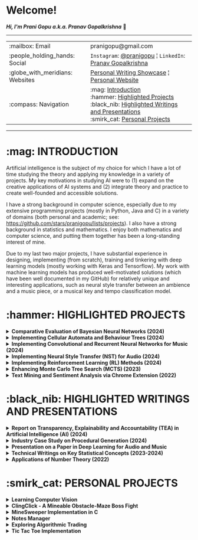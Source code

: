 <h1>Welcome!</h1>

**_Hi, I'm Prani Gopu a.k.a. Pranav Gopalkrishna_** 👋

---

<table>
<tr>
<td>:mailbox: Email</td>
<td>pranigopu@gmail.com</td>
</tr>
<tr>
<td>:people_holding_hands: Social</td>
<td><code>Instagram</code>: <a href="https://www.instagram.com/pranigopu/">@pranigopu</a> ¦ <code>LinkedIn</code>: <a href="https://www.linkedin.com/in/pranav-gopalkrishna-3a8a37166/">Pranav Gopalkrishna</a></td>
</tr>
<tr>
<td>:globe_with_meridians: Websites</td>
<td><a href="https://pranigopu.wordpress.com/">Personal Writing Showcase</a> ¦ <a href="https://pranigopu.github.io/">Personal Website</a></td>
</tr>
<tr>
<td>:compass: Navigation</td>
<td>:mag: <a href="#introduction">Introduction</a> <br> :hammer: <a href="#highlighted-projects">Highlighted Projects</a> <br> :black_nib: <a href="#highlighted-writings">Highlighted Writings and Presentations</a> <br> :smirk_cat: <a href="#personal-projects">Personal Projects</a></td>
</tr>
</table>


---

<h1 id="introduction">:mag: INTRODUCTION</h1>

Artificial intelligence is the subject of my choice for which I have a lot of time studying the theory and applying my knowledge in a variety of projects. My key motivations in studying AI were to (1) expand on the creative applications of AI systems and (2) integrate theory and practice to create well-founded and accessible solutions.

I have a strong background in computer science, especially due to my extensive programming projects (mostly in Python, Java and C) in a variety of domains (both personal and academic; see: https://github.com/stars/pranigopu/lists/projects). I also have a strong background in statistics and mathematics. I enjoy both mathematics and computer science, and putting them together has been a long-standing interest of mine.

Due to my last two major projects, I have substantial experience in designing, implementing (from scratch), training and tinkering with deep learning models (mostly working with Keras and Tensorflow). My work with machine learning models has produced well-motivated solutions (which have been well documented in my GitHub) for relatively unique and interesting applications, such as neural style transfer between an ambience and a music piece, or a musical key and tempo classification model.

<h1 id="highlighted-projects">:hammer: HIGHLIGHTED PROJECTS</h1>

<details>
<summary><b>Comparative Evaluation of Bayesian Neural Networks (2024)</b></summary>
<i>Master's Thesis</i><br>
Evaluates and compares two Bayesian inference (BI) methods — Hamiltonian Monte Carlo (HMC) and variational inference (VI) — as applied to uncertainty quantification in Bayesian neural networks (BNNs) for regression problems. Drawing on existing research in computational BI and deep learning, this study presents the theoretical and practical progression from BI to BNNs, and demonstrates the effectiveness of uncertainty quantification of the two BNN implementations for regression problems. The HMC and VI BNN models were
implemented using Tensorflow and PyTorch respectively.
<br><br>
<ul>
<li><b>Goal 1:</b> Present a clear link between BI and BNNs in practice</li>
<li><b>Goal 2:</b> Evaluate the performance of different BNN methods</li>
<li><b>Languages:</b> Python using Jupyter Notebook</li>
<li><b>Keywords:</b> <code>bayesian inference</code>, <code>bayesian neural network</code></li>
</ul>
<p><a href="https://github.com/pranigopu/masters-project"><b>See GitHub repository >></b></a></p>
</details>

<details>
<summary><b>Implementing Cellular Automata and Behaviour Trees (2024)</b></summary>
<ul>
<li><b>Goal 1:</b> Design and implement cellular automata to procedurally generate “coral reef” terrains</li>
<li><b>Goal 2:</b> Design and implement behaviour trees to handle two agents (player and attacking mermaid).</li>
<li><b>Languages:</b> C# using Unity Game Engine</li>
<li><b>Keywords:</b> <code>unity</code>, <code>procedural content generation</code>, <code>behaviour tree</code></li>
<li><b>Grade:</b> 89%</li>
</ul>
<p><a href="https://github.com/pranigopu/diver-vs-mermaid"><b>See GitHub repository >></b></a> | <a href="https://www.youtube.com/watch?v=sJMKtEH5r3g"><b>See video presentation >></b></a></p>
</details>

<details>
<summary><b>Implementing Convolutional and Recurrent Neural Networks for Music (2024)</b></summary>
<ul>
<li><b>Goal:</b> Implement, train and present models for musical key recognition and tempo recognition</li>
<li><b>Languages:</b> Python using Jupyter Notebook</li>
<li><b>Keywords:</b> <code>convolutional neural network</code>, <code>bidirectional recurrent neural network</code></li>
<li><b>Grade:</b> 60%</li>
</ul>
<p><a href="https://github.com/pranigopu/key--tempo-deepLearning"><b>See GitHub repository >></b></a></p>
</details>

<details>
<summary><b>Implementing Neural Style Transfer (NST) for Audio (2024)</b></summary>
<ul>
<li><b>Goal:</b> Implement NST for transferring the style of an ambience to a musical piece</li>
<li><b>Languages:</b> Python using Google Colab</li>
<li><b>Keywords:</b> <code>convolutional neural network</code>, <code>neural style transfer</code></li>
<li><b>Grade:</b> 57%</li>
</ul>
<p><a href="https://github.com/pranigopu/ambience-to-music-neuralStyleTransfer"><b>See GitHub repository >></b></a></p>
</details>

<details>
<summary><b>Implementing Reinforcement Learning (RL) Methods (2024)</b></summary>
<ul>
<li><b>Goal:</b> Implement and test RL methods for navigating a simple grid-based obstacle course</li>
<li><b>Languages:</b> Python</li>
<li><b>Keywords:</b> <code>reinforcement learning</code>, <code>model-based</code>, <code>model-free</code>, <code>deep learning</code></li>
<li><b>Grade:</b> 96%</li>
</ul>
<p><a href="https://github.com/nocommentcode/ecs7002_assignment_2"><b>See GitHub team repository >></b></a> | <a href="https://github.com/pranigopu/frozenLake"><b>See GitHub personal repository >></b></a> | <a href="https://github.com/pranigopu/frozenLake/blob/main/report/finalReport.pdf"><b>See report >></b></a></p>
</details>

<details>
<summary><b>Enhancing Monte Carlo Tree Search (MCTS) (2023)</b></summary>
<ul>
<li><b>Goal:</b> Improve the performance of an AI agent using basic MCTS in playing the card game "Sushi Go!"</li>
<li><b>Languages:</b> Java</li>
<li><b>Keywords:</b> <code>monte carlo tree search</code>, <code>bandit methods</code></li>
<li><b>Grade:</b> 94%</li>
</ul>
<p><a href="https://github.com/grahaminn/AIinGames-Assignment1"><b>See GitHub team repository >></b></a> | <a href="https://github.com/pranigopu/artificialIntelligence-in-games/blob/main/assignment1/REPORT.pdf"><b>See report >></b></a></p>
<p><i>NOTE:</i> I had no contribution to the final code due to mediocre results in IS-MCTS (Information Set Monte Carlo Tree Search) implementations. However, I was a major contributor to the final report.</p>
</details>

<details>
<summary><b>Text Mining and Sentiment Analysis via Chrome Extension (2022)</b></summary>
<ul>
<li><b>Goal:</b> Create a Chrome extension to scrape a website's text and analyse the text</li>
<li><b>Languages:</b> JavaScript, HTML, Python</li>
<li><b>Keywords:</b> <code>chrome extension</code>, <code>django</code>, <code>text mining</code>, <code>sentiment analysis</code></li>
<li><b>Grade:</b> 81%</li>
</ul>
<p><a href="https://github.com/pranigopu/sentiMiner"><b>See GitHub repository >></b></a></p>
</details>

<h1 id="highlighted-writings">:black_nib: HIGHLIGHTED WRITINGS AND PRESENTATIONS</h1>

<details>
<summary><b>Report on Transparency, Explainability and Accountability (TEA) in Artificial Intelligence (AI) (2024)</b></summary>
<ul>
<li><b>Goal:</b> Present a reflection, case study and ethics framework proposal for implementing TEA in AI</li>
<li><b>Keywords:</b> <code>ai in industry</code>, <code>ethical framework</code>, <code>regulatory framework</code></li>
</ul>
<p><a href="https://github.com/pranigopu/ethics--regulation--law-for-intelligentSystems/blob/main/finalCoursework/SUBMISSION.pdf"><b>See in GitHub >></b></a></p>
</details>

<details>
<summary><b>Industry Case Study on Procedural Generation (2024)</b></summary>
<ul>
<li><b>Goal:</b> Present a case study on cyclic procedural generation from the game "Unexplored"</li>
<li><b>Keywords:</b> <code>cyclic dungeon generation</code>, <code>unexplored</code>, <code>procedural content generation</code></li>
</ul>
<p><a href="https://github.com/pranigopu/interactiveAgents--proceduralGeneration/blob/main/caseStudy/SUBMISSION.pdf"><b>See in GitHub >></b></a></p>
</details>

<details>
<summary><b>Presentation on a Paper in Deep Learning for Audio and Music</b></summary>
<ul>
<li><b>Goal:</b> Present the essentials of "Piano Skills Assessment" by Paritosh Parmar, Jaiden Reddy and Brendan Morris</li>
<li><b>Keywords:</b> <code>automated skills assessment</code>, <code>multimodal skills assessment</code></li>
</ul>
<p><a href="https://github.com/pranigopu/deepLearning-for-audio--music/tree/main/paperPresentation"><b>See in GitHub >></b></a></p>
</details>

<details>
<summary><b>Technical Writings on Key Statistical Concepts (2023-2024)</b></summary>
<ul>
<li><b>Goal:</b> Present a mathematically and conceptually rigorous overview of key statistical concepts</li>
<li><b>Keywords:</b> <code>probability theory</code>, <code>statistical estimation</code>, <code>hypothesis testing</code></li>
</ul>
<p><a href="https://pranigopu.github.io/statistics/"><b>See in personal website >></b></a></p>
</details>

<details>
<summary><b>Applications of Number Theory (2022)</b></summary>
<ul>
<li><b>Goal:</b> Present various real-world applications of number theory</li>
<li><b>Keywords:</b> <code>number theory</code>, <code>pseudorandom number generation</code>, <code>cryptography</code>, <code>coding-decoding</code></li>
</ul>
<p><a href="https://github.com/pranigopu/mathematics/tree/main/numberTheory/applicationsOfNumberTheory"><b>See in GitHub >></b></a></p>
</details>

<h1 id="personal-projects">:smirk_cat: PERSONAL PROJECTS</h1>

<details>
<summary><b>Learning Computer Vision</b></summary>
<ul>
<li><b>Goal 1:</b> Learn image and video processing</li>
<li><b>Goal 2:</b> Implement deep learning models for classifying/learning from images and videos</li>
<li><b>Languages:</b> Python</li>
<li><b>Keywords:</b> <code>image processing</code>, <code>video processing</code>, <code>computer vision</code>, <code>deep learning</code></li>
</ul>
<p><a href="https://github.com/pranigopu/computerVision"><b>See GitHub repository >></b></a></p>
</details>

<details>
<summary><b>ClingClick - A Mineable Obstacle-Maze Boss Fight</b></summary>
<ul>
<li><b>Goal:</b> Implement a boss fight against a pathfinding NPC in a mineable maze environment</li>
<li><b>Languages:</b> C</li>
<li><b>Keywords:</b> <code>a-star pathfinding</code>, <code>mineable environment</code>, <code>inventory management</code></li>
</ul>
<p><a href="https://github.com/pranigopu/clingClick"><b>See GitHub repository >></b></a></p>
</details>

<details>
<summary><b>MineSweeper Implementation in C</b></summary>
<ul>
<li><b>Goal:</b> Implement the classic MineSweeper game in C, using a terminal-based interface</li>
<li><b>Languages:</b> C</li>
<li><b>Keywords:</b> <code>minesweeper</code>, <code>terminal-based interface</code></li>
</ul>
<p><a href="https://github.com/pranigopu/mineSweeper"><b>See GitHub repository >></b></a></p>
</details>

<details>
<summary><b>Notes Manager</b></summary>
<ul>
<li><b>Goal:</b> Create a simple program to manage your notes (particularly study notes)</li>
<li><b>Languages:</b> Java</li>
<li><b>Keywords:</b> <code>file and directory management with java</code></li>
</ul>
</details>

<details>
<summary><b>Exploring Algorithmic Trading</b></summary>
<ul>
<li><b>Goal:</b> Explore algorithmic trading</li>
<li><b>Languages:</b> Python</li>
<li><b>Keywords:</b> <code>api calls</code>, <code>point and batch requests</code></li>
</ul>
<p><a href="https://github.com/pranigopu/algorithmicTrading"><b>See GitHub repository >></b></a></p>
<p><i>NOTE:</i> So far, I have only learnt key concepts behind algorithmic trading and dealing with API requests and responses for data.</p>
</details>

<details>
<summary><b>Tic Tac Toe Implementation</b></summary>
<ul>
<li><b>Goal:</b> Implement tic tac toe (single-player and multiplayer)</li>
<li><b>Languages:</b> C</li>
<li><b>Keywords:</b> <code>tic tac toe</code>, <code>ai opponent</code></li>
</ul>
<p><a href="https://github.com/pranigopu/ticTacToe"><b>See GitHub repository >></b></a></p>
<p><i>NOTE:</i> The "AI opponent" is a relatively basic algorithm to try to stump the player using a few simple strategies.</p>
</details>

<!---
pranigopu/pranigopu is a ✨ special ✨ repository because its `README.md` (this file) appears on your GitHub profile.
You can click the Preview link to take a look at your changes.
--->
